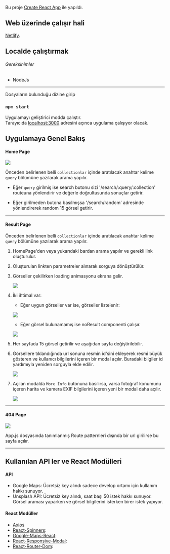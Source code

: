 Bu proje  [Create React App](https://github.com/facebook/create-react-app) ile yapıldı.

## Web üzerinde çalışır hali

[Netlify](https://imagesearchbilalkocak.netlify.com/).

## Localde çalıştırmak

###### Gereksinimler

- NodeJs


------------

Dosyaların bulunduğu dizine girip

### `npm start`

Uygulamayı geliştirici modda çalıştır.<br>
Tarayıcıda [localhost:3000](http://localhost:3000) adresini açınca uygulama çalışıyor olacak.



## Uygulamaya Genel Bakış

#### Home Page

![](https://raw.githubusercontent.com/bilalkocak/hipo-frontend-exercise/master/ScreenShot/Home.png?token=AFQJ37HUESGEFNWE4G5LMTC44AACG)

Önceden belirlenen belli `collectionlar` içinde aratılacak anahtar kelime `query` bölümüne yazılarak arama yapılır.

- Eğer `query` girilmiş ise search butonu sizi '/search/:query/:collection' routeuna yönlendirir ve değerle doğrultusunda sonuçlar getirir.

- Eğer girilmeden butona basılmışsa '/search/random' adresinde yönlendirerek random 15 görsel getirir.

------------
#### Result Page

Önceden belirlenen belli `collectionlar` içinde aratılacak anahtar kelime `query` bölümüne yazılarak arama yapılır.

1. HomePage'den veya yukarıdaki bardan arama yapılır ve gerekli link oluşturulur.

2. Oluşturulan linkten parametreler alınarak sorguya dönüştürülür.

3. Görseller çekilirken loading animasyonu ekrana gelir.

	![](https://raw.githubusercontent.com/bilalkocak/hipo-frontend-exercise/master/ScreenShot/Loading.gif?token=AFQJ37AFN3NPT5EZFM3AF4C44ABYK)

4. İki ihtimal var:
	- Eğer uygun görseller var ise, görseller listelenir:
	
	![](https://raw.githubusercontent.com/bilalkocak/hipo-frontend-exercise/master/ScreenShot/ResultPage.jpg?token=AFQJ37BTW5YOI42PGR5T6J244ABIS)
	- Eğer görsel bulunamamış ise noResult componenti çalışır.
	
	![](https://raw.githubusercontent.com/bilalkocak/hipo-frontend-exercise/master/ScreenShot/NoResult.png?token=AFQJ37GTYJYCSRQUDDFZ5PC44ACNW)

5. Her sayfada 15 görsel getirilir ve aşağıdan sayfa değiştirilebilir.

6. Görsellere tıklandığında url sonuna resmin id'sini ekleyerek resmi büyük gösteren ve kullanıcı bilgilerini içeren bir modal açılır. Buradaki bilgiler id yardımıyla yeniden sorguyla elde edilir.

	![](https://raw.githubusercontent.com/bilalkocak/hipo-frontend-exercise/master/ScreenShot/PopUp.png?token=AFQJ37AZLGKV43Z6WKNSBOC44AC6A)

7. Açılan modalda `More Info` butonuna basılırsa, varsa fotoğraf konumunu içeren harita ve kamera EXIF bilgilerini içeren yeni bir modal daha açılır.

	![](https://raw.githubusercontent.com/bilalkocak/hipo-frontend-exercise/master/ScreenShot/PopUpMoreInfo.png?token=AFQJ37ECR3ZBYWEKWAQ6TZK44AC6K)

------------


#### 404 Page

![](https://raw.githubusercontent.com/bilalkocak/hipo-frontend-exercise/master/ScreenShot/404.png?token=AFQJ37H7IIMZDFLXEB5QEOS44ADNS)

App.js dosyasında tanımlanmış Route patternleri dışında bir  url girilirse bu sayfa açılır.


------------

## Kullanılan API ler ve React Modülleri

#### API
- Google Maps: Ücretsiz key alındı sadece develop ortamı için kullanım hakkı sunuyor.
- Unsplash API: Ücretsiz key alındı, saat başı 50 istek hakkı sunuyor. Görsel araması yaparken ve görsel bilgilerini isterken birer istek yapıyor.

#### React Modüller
- [Axios](https://github.com/axios/axios)
- [React-Spinners](https://github.com/davidhu2000/react-spinners):
- [Google-Maps-React](https://github.com/fullstackreact/google-maps-react):
- [React-Responsive-Modal](https://github.com/pradel/react-responsive-modal):
- [React-Router-Dom](https://github.com/ReactTraining/react-router):


